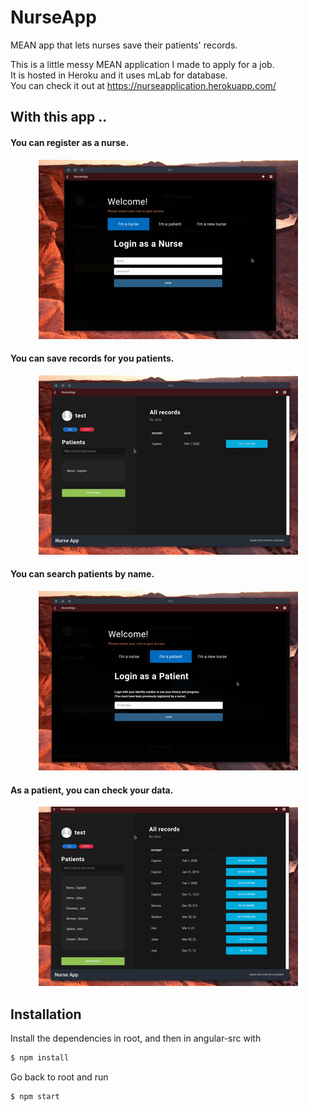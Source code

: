 # NurseApp
MEAN app that lets nurses save their patients' records.

This is a little messy MEAN application I made to apply for a job.<br>
It is hosted in Heroku and it uses mLab for database.<br>
You can check it out at <a>https://nurseapplication.herokuapp.com/</a>

## With this app ..
  <h4> You can register as a nurse.</h4>
<p align="center"><img src="gifs/register.gif"/></p>
    <h4> You can save records for you patients.</h4>
   <p align="center"><img src="gifs/record1.gif"/></p>
    <h4> You can search patients by name. </h4>
   <p align="center"><img src="gifs/patient.gif"/></p>
   <h4> As a patient, you can check your data.</h4>
   <p align="center"><img src="gifs/search.gif"/></p>


## Installation
Install the dependencies in root, and then in angular-src with
 
```sh
$ npm install
```
Go back to root and run
 
```sh
$ npm start
```
